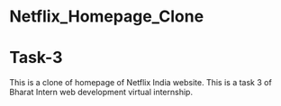 # Netflix_Homepage_Clone
# Task-3 
 This is a clone of homepage of Netflix India website. This is a task 3 of Bharat Intern web development virtual internship.
